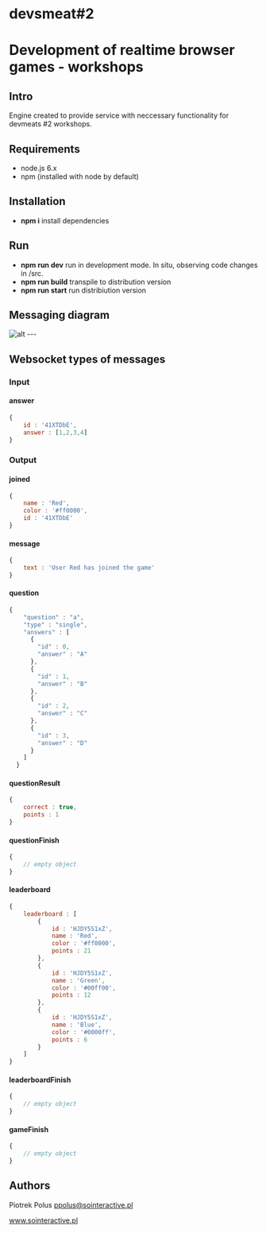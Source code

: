 # devsmeat#2
# Development of realtime browser games - workshops

## Intro

Engine created to provide service with neccessary functionality for devmeats #2 workshops.

## Requirements

- node.js 6.x
- npm (installed with node by default)

## Installation

- **npm i** install dependencies

## Run

- **npm run dev** run in development mode. In situ, observing code changes in /src.
- **npm run build** transpile to distribution version
- **npm run start** run distribiution version

## Messaging diagram

![alt ---](https://raw.githubusercontent.com/piopik/devsmeat2-engine/master/docs/diagram.jpg)

## Websocket types of messages

### Input

#### answer

```javascript
{
    id : '41XTDbE',
    answer : [1,2,3,4]
}
```

### Output

#### joined

```javascript
{
    name : 'Red',
    color : '#ff0000',
    id : '41XTDbE'
}
```

#### message

```javascript
{
    text : 'User Red has joined the game'
}
```

#### question

```javascript
{
    "question" : "a",
    "type" : "single",
    "answers" : [
      {
        "id" : 0,
        "answer" : "A"
      },
      {
        "id" : 1,
        "answer" : "B"
      },
      {
        "id" : 2,
        "answer" : "C"
      },
      {
        "id" : 3,
        "answer" : "D"
      }
    ]
  }
```

#### questionResult

```javascript
{
    correct : true,
    points : 1
}
```

#### questionFinish

```javascript
{
    // empty object
}
```

#### leaderboard

```javascript
{
    leaderboard : [
        {
            id : 'HJDY5S1xZ',
            name : 'Red',
            color : '#ff0000',
            points : 21
        },
        {
            id : 'HJDY5S1xZ',
            name : 'Green',
            color : '#00ff00',
            points : 12
        },
        {
            id : 'HJDY5S1xZ',
            name : 'Blue',
            color : '#0000ff',
            points : 6
        }
    ]
}
```

#### leaderboardFinish

```javascript
{
    // empty object
}
```

#### gameFinish

```javascript
{
    // empty object
}
```

## Authors

Piotrek Polus <ppolus@sointeractive.pl>

www.sointeractive.pl